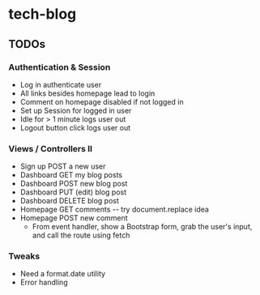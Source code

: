 # tech-blog

## TODOs

### Authentication & Session
- Log in authenticate user
- All links besides homepage lead to login
- Comment on homepage disabled if not logged in
- Set up Session for logged in user
- Idle for > 1 minute logs user out
- Logout button click logs user out

### Views / Controllers II 
- Sign up POST a new user
- Dashboard GET my blog posts
- Dashboard POST new blog post
- Dashboard PUT (edit) blog post
- Dashboard DELETE blog post
- Homepage GET comments -- try document.replace idea
- Homepage POST new comment
    - From event handler, show a Bootstrap form, grab the user's input, and call the route using fetch

### Tweaks
- Need a format.date utility
- Error handling